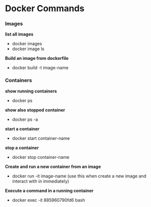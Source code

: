 # Docker Commands


### Images

**list all images**

+ docker images
+ docker image ls

**Build an image from dockerfile**
+ docker build -t image-name

### Containers

**show running containers**
+ docker ps

**show also stopped container**
+ docker ps -a

**start a container**
+ docker start container-name

**stop a container**
+ docker stop container-name


**Create and run a new container from an image**
+ docker run -it image-name
(use this when create a new image and interact with in immediately)

**Execute a command in a running container**
+ docker exec -it 885960790fd6 bash






